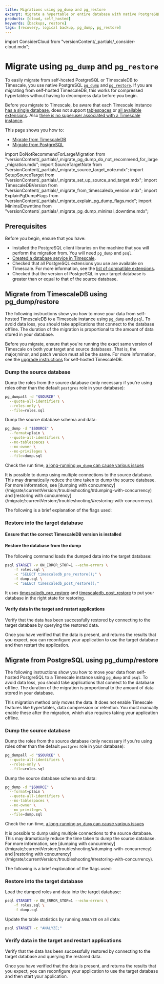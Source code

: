 ```yaml
---
title: Migrations using pg_dump and pg_restore
excerpt: Migrate a hypertable or entire database with native PostgreSQL commands
products: [cloud, self_hosted]
keywords: [backups, restore]
tags: [recovery, logical backup, pg_dump, pg_restore]
---
```


import ConsiderCloud from "versionContent/_partials/_consider-cloud.mdx";

# Migrate using `pg_dump` and `pg_restore`

To easily migrate from self-hosted PostgreSQL or TimescaleDB to Timescale, you use native PostgreSQL 
[`pg_dump`][pg_dump] and [`pg_restore`][pg_restore]. If you are migrating from self-hosted TimescaleDB, this works for compressed hypertables without having to decompress data before you begin.

Before you migrate to Timescale, be aware that each Timescale instance [has a single database], does
not support [tablespaces] or [all available extensions]. Also [there is no superuser associated with a Timescale
instance].

This page shows you how to:

- [Migrate from TimescaleDB](#migrate-from-timescaledb-using-pg_dumprestore)
- [Migrate from PostgreSQL](#migrate-from-postgresql-using-pg_dumprestore)

[//]: # (TODO: more caveats?)

import DoNotRecommendForLargeMigration from "versionContent/_partials/_migrate_pg_dump_do_not_recommend_for_large_migration.mdx";
import SourceTargetNote from "versionContent/_partials/_migrate_source_target_note.mdx";
import SetupSourceTarget from "versionContent/_partials/_migrate_set_up_source_and_target.mdx";
import TimescaleDBVersion from "versionContent/_partials/_migrate_from_timescaledb_version.mdx";
import ExplainPgDumpFlags from "versionContent/_partials/_migrate_explain_pg_dump_flags.mdx";
import MinimalDowntime from "versionContent/_partials/_migrate_pg_dump_minimal_downtime.mdx";

## Prerequisites

<MinimalDowntime />

Before you begin, ensure that you have:

- Installed the PostgreSQL client libraries on the machine that you will perform the migration from. You will need `pg_dump` and `psql`.
- [Created a database service in Timescale].
- Checked that all PostgreSQL extensions you use are available on Timescale. For more information, see the [list of compatible extensions].
- Checked that the version of PostgreSQL in your target database is greater than or equal to that of the source database.

## Migrate from TimescaleDB using pg_dump/restore

The following instructions show you how to move your data from self-hosted TimescaleDB to a Timescale instance using `pg_dump` and `psql`. To avoid data loss, you should take applications that connect to the database offline. The duration of the migration is proportional to the amount of data stored in your database.

<DoNotRecommendForLargeMigration />

<SourceTargetNote />

Before you migrate, ensure that you're running the exact same version of Timescale on both your target and source 
databases. That is, the major,minor, and patch version must all be the same. For more information, see the [upgrade 
instructions] for self-hosted TimescaleDB.

### Dump the source database

Dump the roles from the source database (only necessary if you're using roles
other than the default `postgres` role in your database):

```bash
pg_dumpall -d "$SOURCE" \
  --quote-all-identifiers \
  --roles-only \
  --file=roles.sql
```

<SetupSourceTarget />

Dump the source database schema and data:

```bash
pg_dump -d "$SOURCE" \
  --format=plain \
  --quote-all-identifiers \
  --no-tablespaces \
  --no-owner \
  --no-privileges \
  --file=dump.sql
```

Check the run time, [a long-running `pg_dump` can cause various issues](/migrate/:currentVersion:/troubleshooting/#dumping-and-locks)

<Highlight type="note">
It is possible to dump using multiple connections to the source database. This may dramatically reduce the time taken to dump the source database. For more information, see [dumping with concurrency](/migrate/:currentVersion:/troubleshooting/#dumping-with-concurrency) and [restoring with concurrency](/migrate/:currentVersion:/troubleshooting/#restoring-with-concurrency).
</Highlight>

The following is a brief explanation of the flags used:

<ExplainPgDumpFlags />

### Restore into the target database

#### Ensure that the correct TimescaleDB version is installed

<TimescaleDBVersion />

#### Restore the database from the dump

The following command loads the dumped data into the target database:

```bash
psql $TARGET -v ON_ERROR_STOP=1 --echo-errors \
    -f roles.sql \
    -c "SELECT timescaledb_pre_restore();" \
    -f dump.sql \
    -c "SELECT timescaledb_post_restore();"
```

It uses [timescaledb_pre_restore] and [timescaledb_post_restore] to put your database in the right state for restoring.

[timescaledb_pre_restore]: /api/:currentVersion:/administration/#timescaledb_post_restore
[timescaledb_post_restore]: /api/:currentVersion:/administration/#timescaledb_post_restore

#### Verify data in the target and restart applications

Verify that the data has been successfully restored by connecting to the target database by querying the restored data.

Once you have verified that the data is present, and returns the results that you expect, you can reconfigure your application to use the target database and then restart the application.

[//]: # (TODO: add something about which pg_dump mode to use &#40;plain / binary / custom&#41;)
[//]: # (TODO: add something about expected migration duration)

## Migrate from PostgreSQL using pg_dump/restore

The following instructions show you how to move your data from self-hosted PostgreSQL to a Timescale instance using `pg_dump` and `psql`. To avoid data loss, you should take applications that connect to the database  offline. The duration of the migration is proportional to the amount of data stored in your database.

This migration method only moves the data. It does not enable Timescale features like hypertables, data compression or retention. You must 
manually enable these after the migration, which also requires taking your application offline.

<DoNotRecommendForLargeMigration />

<SourceTargetNote />

### Dump the source database

Dump the roles from the source database (only necessary if you're using roles other than the default `postgres` role in your database):

```bash
pg_dumpall -d "$SOURCE" \
  --quote-all-identifiers \
  --roles-only \
  --file=roles.sql
```

<SetupSourceTarget />

Dump the source database schema and data:

```bash
pg_dump -d "$SOURCE" \
  --format=plain \
  --quote-all-identifiers \
  --no-tablespaces \
  --no-owner \
  --no-privileges \
  --file=dump.sql
```

Check the run time, [a long-running `pg_dump` can cause various issues](/migrate/:currentVersion:/troubleshooting/#dumping-and-locks)

<Highlight type="note">
It is possible to dump using multiple connections to the source database. This  may dramatically reduce the time taken to dump the source database. For more information, see [dumping with concurrency](/migrate/:currentVersion:/troubleshooting/#dumping-with-concurrency)
and [restoring with concurrency](/migrate/:currentVersion:/troubleshooting/#restoring-with-concurrency).
</Highlight>

The following is a brief explanation of the flags used:

<ExplainPgDumpFlags />

### Restore into the target database

Load the dumped roles and data into the target database:

```bash
psql $TARGET -v ON_ERROR_STOP=1 --echo-errors \
    -f roles.sql \
    -f dump.sql
```

Update the table statistics by running `ANALYZE` on all data:

```bash
psql $TARGET -c "ANALYZE;"
```

### Verify data in the target and restart applications

Verify that the data has been successfully restored by connecting to the target database and querying the restored data.

Once you have verified that the data is present, and returns the results that you expect, you can reconfigure your application to use the target database and then start your application. 

[//]: # (TODO: add something about which pg_dump mode to use &#40;plain / binary / custom&#41;)
[//]: # (TODO: add something about expected migration duration)

[has a single database]: /migrate/:currentVersion:/troubleshooting/#only-one-database-per-instance
[tablespaces]: /migrate/:currentVersion:/troubleshooting/#tablespaces
[all available extensions]: /migrate/:currentVersion:/troubleshooting/#extension-availability
[there is no superuser associated with a Timescale instance]: /migrate/:currentVersion:/troubleshooting/#superuser-privileges
[Created a database service in Timescale]: /use-timescale/:currentVersion:/services/create-a-service/
[list of compatible extensions]: /use-timescale/:currentVersion:/extensions/
[upgrade instructions]: /self-hosted/:currentVersion:/upgrades/about-upgrades/
[pg_dump]: https://www.postgresql.org/docs/current/app-pgdump.html
[pg_restore]: https://www.postgresql.org/docs/current/app-pgrestore.html
